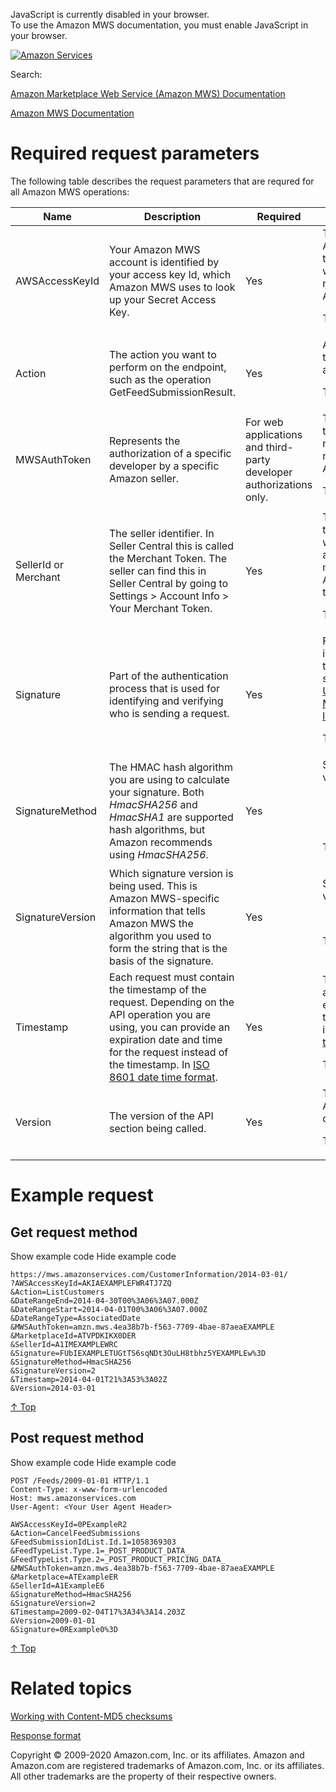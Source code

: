 <div id="MWSDX_noscript">

JavaScript is currently disabled in your browser.  
To use the Amazon MWS documentation, you must enable JavaScript in your
browser.

</div>

<div id="MWSDX_divtop">

[![Amazon
Services](https://images-na.ssl-images-amazon.com/images/G/08/mwsportal/fr_FR/amazonservices.gif "Amazon Services")](http://services.amazon.fr)

<div id="MWSDX_search">

<span id="MWSDX_searchlbl">Search:</span>

</div>

  
<span id="MWSDX_titlebar">[Amazon Marketplace Web Service (Amazon MWS)
Documentation](https://developer.amazonservices.fr/gp/mws/docs.html)</span>

</div>

<div id="MWSDX_divbottom">

<div id="MWSDX_divleft">

<div id="MWSDX_toc">

</div>

</div>

<div id="MWSDX_divright">

<div id="MWSDX_content">

<span id="MWSDX_breadcrumbs">[Amazon MWS
Documentation](https://developer.amazonservices.fr/gp/mws/docs.html)</span>

<div id="DG_RequiredRequestParameters" class="nested0">

# Required request parameters

<div class="body">

<div class="p">

The following table describes the request parameters that are requred
for all <span class="ph">Amazon MWS</span> operations:

<div class="tablenoborder">

<table class="table" data-cellpadding="4" data-cellspacing="0" data-summary="" data-frame="border" data-border="1" data-rules="all">
<colgroup>
<col style="width: 25%" />
<col style="width: 25%" />
<col style="width: 25%" />
<col style="width: 25%" />
</colgroup>
<thead class="thead" data-align="left">
<tr class="header row">
<th id="d9007e66" class="entry" data-valign="top" width="16.666666666666664%">Name</th>
<th id="d9007e69" class="entry" data-valign="top" width="33.33333333333333%">Description</th>
<th id="d9007e72" class="entry" data-valign="top" width="16.666666666666664%">Required</th>
<th id="d9007e75" class="entry" data-valign="top" width="33.33333333333333%">Valid values</th>
</tr>
</thead>
<tbody class="tbody">
<tr class="odd row">
<td class="entry" data-valign="top" width="16.666666666666664%" headers="d9007e66 "><span class="keyword parmname">AWSAccessKeyId</span></td>
<td class="entry" data-valign="top" width="33.33333333333333%" headers="d9007e69 ">Your <span class="ph">Amazon MWS</span> account is identified by your access key Id, which <span class="ph">Amazon MWS</span> uses to look up your Secret Access Key.</td>
<td class="entry center" data-valign="top" width="16.666666666666664%" headers="d9007e72 ">Yes</td>
<td class="entry" data-valign="top" width="33.33333333333333%" headers="d9007e75 ">The <span class="keyword parmname">AWSAccessKeyId</span> that you received when you registered for <span class="ph">Amazon MWS</span>.
<p><span class="ph">Type: xs:string</span></p></td>
</tr>
<tr class="even row">
<td class="entry" data-valign="top" width="16.666666666666664%" headers="d9007e66 "><span class="keyword parmname">Action</span></td>
<td class="entry" data-valign="top" width="33.33333333333333%" headers="d9007e69 ">The action you want to perform on the endpoint, such as the operation <span class="keyword apiname">GetFeedSubmissionResult</span>.</td>
<td class="entry center" data-valign="top" width="16.666666666666664%" headers="d9007e72 ">Yes</td>
<td class="entry" data-valign="top" width="33.33333333333333%" headers="d9007e75 ">Any valid action for the endpoint you are calling.
<p><span class="ph">Type: xs:string</span></p></td>
</tr>
<tr class="odd row">
<td class="entry" data-valign="top" width="16.666666666666664%" headers="d9007e66 "><span class="keyword parmname">MWSAuthToken</span></td>
<td class="entry" data-valign="top" width="33.33333333333333%" headers="d9007e69 ">Represents the authorization of a specific developer by a specific Amazon seller.</td>
<td class="entry center" data-valign="top" width="16.666666666666664%" headers="d9007e72 ">For web applications and third-party developer authorizations only.</td>
<td class="entry" data-valign="top" width="33.33333333333333%" headers="d9007e75 ">The authorization token that you received when you registered for <span class="ph">Amazon MWS</span>.
<p><span class="ph">Type: xs:string</span></p></td>
</tr>
<tr class="even row">
<td class="entry" data-valign="top" width="16.666666666666664%" headers="d9007e66 "><span class="keyword parmname">SellerId</span> or <span class="keyword parmname">Merchant</span></td>
<td class="entry" data-valign="top" width="33.33333333333333%" headers="d9007e69 ">The seller identifier. In Seller Central this is called the Merchant Token. The seller can find this in Seller Central by going to <span class="ph uicontrol">Settings</span> <span class="ph uicontrol">&gt;</span> <span class="ph uicontrol">Account Info</span> <span class="ph uicontrol">&gt;</span> <span class="ph uicontrol">Your Merchant Token</span>.</td>
<td class="entry center" data-valign="top" width="16.666666666666664%" headers="d9007e72 ">Yes</td>
<td class="entry" data-valign="top" width="33.33333333333333%" headers="d9007e75 ">The seller identifier that the seller used when they authorized you to make calls to <span class="ph">Amazon MWS</span> on their behalf.
<p><span class="ph">Type: xs:string</span></p></td>
</tr>
<tr class="odd row">
<td class="entry" data-valign="top" width="16.666666666666664%" headers="d9007e66 "><span class="keyword parmname">Signature</span></td>
<td class="entry" data-valign="top" width="33.33333333333333%" headers="d9007e69 ">Part of the authentication process that is used for identifying and verifying who is sending a request.</td>
<td class="entry center" data-valign="top" width="16.666666666666664%" headers="d9007e72 ">Yes</td>
<td class="entry" data-valign="top" width="33.33333333333333%" headers="d9007e75 ">For more information on how to calculate the signature, see <a href="DG_ClientLibraries.md" class="xref">Using the Amazon MWS client libraries</a>.
<p><span class="ph">Type: xs:string</span></p></td>
</tr>
<tr class="even row">
<td class="entry" data-valign="top" width="16.666666666666664%" headers="d9007e66 "><span class="keyword parmname">SignatureMethod</span></td>
<td class="entry" data-valign="top" width="33.33333333333333%" headers="d9007e69 ">The HMAC hash algorithm you are using to calculate your signature. Both <var class="keyword varname">HmacSHA256</var> and <var class="keyword varname">HmacSHA1</var> are supported hash algorithms, but Amazon recommends using <var class="keyword varname">HmacSHA256</var>.</td>
<td class="entry center" data-valign="top" width="16.666666666666664%" headers="d9007e72 ">Yes</td>
<td class="entry" data-valign="top" width="33.33333333333333%" headers="d9007e75 "><span class="keyword parmname">SignatureMethod</span> values:
<ul>
<li><var class="keyword varname">HmacSHA256</var> (recommended)</li>
<li><var class="keyword varname">HmacSHA1</var></li>
</ul>
<p><span class="ph">Type: xs:string</span></p></td>
</tr>
<tr class="odd row">
<td class="entry" data-valign="top" width="16.666666666666664%" headers="d9007e66 "><span class="keyword parmname">SignatureVersion</span></td>
<td class="entry" data-valign="top" width="33.33333333333333%" headers="d9007e69 ">Which signature version is being used. This is <span class="ph">Amazon MWS</span>-specific information that tells <span class="ph">Amazon MWS</span> the algorithm you used to form the string that is the basis of the signature.</td>
<td class="entry center" data-valign="top" width="16.666666666666664%" headers="d9007e72 ">Yes</td>
<td class="entry" data-valign="top" width="33.33333333333333%" headers="d9007e75 "><span class="keyword parmname">SignatureVersion</span> values:
<ul>
<li><var class="keyword varname">2</var></li>
</ul>
<p><span class="ph">Type: xs:string</span></p></td>
</tr>
<tr class="even row">
<td class="entry" data-valign="top" width="16.666666666666664%" headers="d9007e66 "><span class="keyword parmname">Timestamp</span></td>
<td class="entry" data-valign="top" width="33.33333333333333%" headers="d9007e69 ">Each request must contain the timestamp of the request. Depending on the API operation you are using, you can provide an expiration date and time for the request instead of the timestamp. In <span class="ph"><a href="../dev_guide/DG_ISO8601.md" class="xref">ISO 8601 date time format</a></span>.</td>
<td class="entry center" data-valign="top" width="16.666666666666664%" headers="d9007e72 ">Yes</td>
<td class="entry" data-valign="top" width="33.33333333333333%" headers="d9007e75 ">The current date and time or the expiration date and time for the request in <span class="ph"><a href="../dev_guide/DG_ISO8601.md" class="xref">ISO 8601 date time format</a></span>.
<p><span class="ph">Type: xs:dateTime</span></p></td>
</tr>
<tr class="odd row">
<td class="entry" data-valign="top" width="16.666666666666664%" headers="d9007e66 "><span class="keyword parmname">Version</span></td>
<td class="entry" data-valign="top" width="33.33333333333333%" headers="d9007e69 ">The version of the API section being called.</td>
<td class="entry center" data-valign="top" width="16.666666666666664%" headers="d9007e72 ">Yes</td>
<td class="entry" data-valign="top" width="33.33333333333333%" headers="d9007e75 ">The version of the API section being called.
<p><span class="ph">Type: xs:string</span></p></td>
</tr>
</tbody>
</table>

</div>

</div>

</div>

</div>

<div id="Examples" class="topic reference nested0">

# Example request

<div class="body refbody">

<div class="section">

## Get request method

<span class="ph expander"> <span class="keyword parmname xshow">Show
example code</span> <span class="keyword parmname xhide">Hide example
code</span> </span>

<div class="sectiondiv content">

``` pre
https://mws.amazonservices.com/CustomerInformation/2014-03-01/
?AWSAccessKeyId=AKIAEXAMPLEFWR4TJ7ZQ
&Action=ListCustomers
&DateRangeEnd=2014-04-30T00%3A06%3A07.000Z
&DateRangeStart=2014-04-01T00%3A06%3A07.000Z
&DateRangeType=AssociatedDate
&MWSAuthToken=amzn.mws.4ea38b7b-f563-7709-4bae-87aeaEXAMPLE
&MarketplaceId=ATVPDKIKX0DER
&SellerId=A1IMEXAMPLEWRC
&Signature=FUbIEXAMPLETUGtTS6sqNDt3OuLH8tbhz5YEXAMPLEw%3D
&SignatureMethod=HmacSHA256
&SignatureVersion=2
&Timestamp=2014-04-01T21%3A53%3A02Z
&Version=2014-03-01
```

<a href="#Examples" class="xref">↑ Top</a>

</div>

</div>

<div class="section">

## Post request method

<span class="ph expander"> <span class="keyword parmname xshow">Show
example code</span> <span class="keyword parmname xhide">Hide example
code</span> </span>

<div class="sectiondiv content">

``` pre
POST /Feeds/2009-01-01 HTTP/1.1
Content-Type: x-www-form-urlencoded
Host: mws.amazonservices.com
User-Agent: <Your User Agent Header>

AWSAccessKeyId=0PExampleR2
&Action=CancelFeedSubmissions
&FeedSubmissionIdList.Id.1=1058369303
&FeedTypeList.Type.1=_POST_PRODUCT_DATA_
&FeedTypeList.Type.2=_POST_PRODUCT_PRICING_DATA_
&MWSAuthToken=amzn.mws.4ea38b7b-f563-7709-4bae-87aeaEXAMPLE
&Marketplace=ATExampleER
&SellerId=A1ExampleE6
&SignatureMethod=HmacSHA256
&SignatureVersion=2
&Timestamp=2009-02-04T17%3A34%3A14.203Z
&Version=2009-01-01
&Signature=0RExample0%3D
```

<a href="#Examples" class="xref">↑ Top</a>

</div>

</div>

</div>

</div>

<div id="RelatedTopics" class="topic nested0">

# Related topics

<div class="body">

<a href="DG_MD5.md" class="xref">Working with Content-MD5 checksums</a>

<a href="../dev_guide/DG_ResponseFormat.md" class="xref">Response format</a>

</div>

</div>

<div id="MWSDX_footer">

Copyright © 2009-2020 Amazon.com, Inc. or its affiliates. Amazon and
Amazon.com are registered trademarks of Amazon.com, Inc. or its
affiliates. All other trademarks are the property of their respective
owners.

</div>

</div>

</div>

<div style="clear: both;">

</div>

</div>

